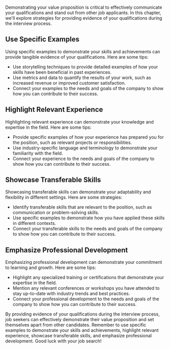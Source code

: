 
Demonstrating your value proposition is critical to effectively communicate your qualifications and stand out from other job applicants. In this chapter, we'll explore strategies for providing evidence of your qualifications during the interview process.

Use Specific Examples
---------------------

Using specific examples to demonstrate your skills and achievements can provide tangible evidence of your qualifications. Here are some tips:

* Use storytelling techniques to provide detailed examples of how your skills have been beneficial in past experiences.
* Use metrics and data to quantify the results of your work, such as increased revenue or improved customer satisfaction.
* Connect your examples to the needs and goals of the company to show how you can contribute to their success.

Highlight Relevant Experience
-----------------------------

Highlighting relevant experience can demonstrate your knowledge and expertise in the field. Here are some tips:

* Provide specific examples of how your experience has prepared you for the position, such as relevant projects or responsibilities.
* Use industry-specific language and terminology to demonstrate your familiarity with the field.
* Connect your experience to the needs and goals of the company to show how you can contribute to their success.

Showcase Transferable Skills
----------------------------

Showcasing transferable skills can demonstrate your adaptability and flexibility in different settings. Here are some strategies:

* Identify transferable skills that are relevant to the position, such as communication or problem-solving skills.
* Use specific examples to demonstrate how you have applied these skills in different contexts.
* Connect your transferable skills to the needs and goals of the company to show how you can contribute to their success.

Emphasize Professional Development
----------------------------------

Emphasizing professional development can demonstrate your commitment to learning and growth. Here are some tips:

* Highlight any specialized training or certifications that demonstrate your expertise in the field.
* Mention any relevant conferences or workshops you have attended to stay up-to-date with industry trends and best practices.
* Connect your professional development to the needs and goals of the company to show how you can contribute to their success.

By providing evidence of your qualifications during the interview process, job seekers can effectively demonstrate their value proposition and set themselves apart from other candidates. Remember to use specific examples to demonstrate your skills and achievements, highlight relevant experience, showcase transferable skills, and emphasize professional development. Good luck with your job search!
